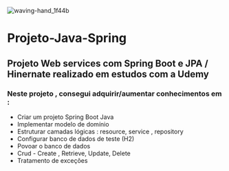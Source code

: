 ![waving-hand_1f44b](https://github.com/vinimanfrin/Projeto-Java-Spring/assets/129402489/e490aa04-7c0a-491d-a05b-6e88da202e68)
# Projeto-Java-Spring
## Projeto Web services com Spring Boot e JPA / Hinernate realizado em estudos com a Udemy

### Neste projeto , consegui adquirir/aumentar conhecimentos em :
- Criar um projeto Spring Boot Java
- Implementar modelo de domínio
- Estruturar camadas lógicas : resource, service , repository
- Configurar banco de dados de teste (H2)
- Povoar o banco de dados
- Crud - Create , Retrieve, Update, Delete
- Tratamento de exceções
